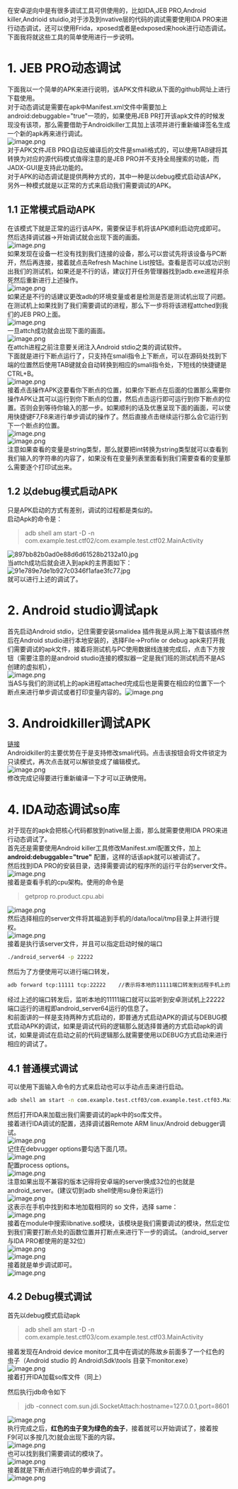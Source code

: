 在安卓逆向中是有很多调试工具可供使用的，比如IDA,JEB PRO,Android killer,Andrioid stuidio,对于涉及到nvative层的代码的调试需要使用IDA PRO来进行动态调试，还可以使用Frida，xposed或者是edxposed来hook进行动态调试。下面我将就这些工具的简单使用进行一步说明。
<a name="ALzWu"></a>
# 1. JEB PRO动态调试
下面我以一个简单的APK来进行说明，该APK文件科欧从下面的github网址上进行下载使用。<br />对于动态调试是需要在apk中Manifest.xml文件中需要加上android:debuggable="true"一项的，如果使用JEB PR打开该apk文件的时候发现没有该项，那么需要借助于Androidkiller工具加上该项并进行重新编译签名生成一个新的apk再来进行调试。<br />![image.png](https://cdn.nlark.com/yuque/0/2022/png/21766399/1662886890732-f6fc4916-4af1-4ebb-9dbe-4f60252c5829.png#clientId=ufb0bea72-15fa-4&crop=0&crop=0&crop=1&crop=1&from=paste&height=578&id=u53ee9c34&margin=%5Bobject%20Object%5D&name=image.png&originHeight=867&originWidth=1718&originalType=binary&ratio=1&rotation=0&showTitle=false&size=135793&status=done&style=none&taskId=udcb8d505-4f58-47af-9c4d-c79fef3fd9c&title=&width=1145.3333333333333)<br />对于APK文件JEB PRO自动反编译后的文件是smali格式的，可以使用TAB键将其转换为对应的源代码模式值得注意的是JEB PRO并不支持全局搜索的功能，而JADX-GUI是支持此功能的。<br />对于APK的动态调试是提供两种方式的，其中一种是以debug模式启动该APK，另外一种模式就是以正常的方式来启动我们需要调试的APK。
<a name="d7Xk3"></a>
## 1.1 正常模式启动APK
在该模式下就是正常的运行该APK，需要保证手机将该APK顺利启动完成即可。<br />然后选择调试器->开始调试就会出现下面的画面。<br />![image.png](https://cdn.nlark.com/yuque/0/2022/png/21766399/1662887436669-707f8e88-a0f4-4b7c-b98d-9b9057f63073.png#clientId=ufb0bea72-15fa-4&crop=0&crop=0&crop=1&crop=1&from=paste&height=585&id=u0d843613&margin=%5Bobject%20Object%5D&name=image.png&originHeight=877&originWidth=1547&originalType=binary&ratio=1&rotation=0&showTitle=false&size=68838&status=done&style=none&taskId=uade92a88-7a78-4569-aeaf-14bc9364bbc&title=&width=1031.3333333333333)<br />如果发现在设备一栏没有找到我们连接的设备，那么可以尝试先将该设备与PC断开，然后再连接，接着就点击Refresh Machine List按钮。查看是否可以成功识别出我们的测试机，如果还是不行的话，建议打开任务管理器找到adb.exe进程并杀死然后重新进行上述操作。<br />![image.png](https://cdn.nlark.com/yuque/0/2022/png/21766399/1662887646444-8efe4c43-1d29-4851-b909-3ccfe58b7115.png#clientId=ufb0bea72-15fa-4&crop=0&crop=0&crop=1&crop=1&from=paste&height=395&id=uad1a803b&margin=%5Bobject%20Object%5D&name=image.png&originHeight=593&originWidth=1800&originalType=binary&ratio=1&rotation=0&showTitle=false&size=86942&status=done&style=none&taskId=u6fda0ccb-37df-4e4b-b4dc-58c3581cdda&title=&width=1200)<br />如果还是不行的话建议更改adb的环境变量或者是检测是否是测试机出现了问题。<br />在测试机上如果找到了我们需要调试的进程，那么下一步将将该进程attched到我们的JEB PRO上面。<br />![image.png](https://cdn.nlark.com/yuque/0/2022/png/21766399/1662887803143-460d51c3-6f57-4743-b604-026cecc9c11e.png#clientId=ufb0bea72-15fa-4&crop=0&crop=0&crop=1&crop=1&from=paste&height=433&id=ufd697e88&margin=%5Bobject%20Object%5D&name=image.png&originHeight=649&originWidth=983&originalType=binary&ratio=1&rotation=0&showTitle=false&size=40445&status=done&style=none&taskId=ucad01f09-701e-4123-aa87-caf84421111&title=&width=655.3333333333334)<br />一旦attch成功就会出现下面的画面。<br />![image.png](https://cdn.nlark.com/yuque/0/2022/png/21766399/1662888072266-d3dd7a03-fa74-4933-96b7-1dee5deddff2.png#clientId=ufb0bea72-15fa-4&crop=0&crop=0&crop=1&crop=1&from=paste&height=520&id=u73d897c6&margin=%5Bobject%20Object%5D&name=image.png&originHeight=780&originWidth=1588&originalType=binary&ratio=1&rotation=0&showTitle=false&size=102102&status=done&style=none&taskId=u457d8af7-99f7-43cc-b375-4f1f2efa993&title=&width=1058.6666666666667)<br />在attch进程之前注意要关闭注入Android stdio之类的调试软件。<br />下面就是进行下断点运行了，只支持在smali指令上下断点，可以在源码处找到下端的位置然后使用TAB键就会自动转换到相应的smali指令处，下短线的快捷键是CTRL+B。<br />![image.png](https://cdn.nlark.com/yuque/0/2022/png/21766399/1662888255184-9085b4ae-c3a6-4561-97e9-fb46b78db112.png#clientId=ufb0bea72-15fa-4&crop=0&crop=0&crop=1&crop=1&from=paste&height=385&id=uc737ccd4&margin=%5Bobject%20Object%5D&name=image.png&originHeight=577&originWidth=1561&originalType=binary&ratio=1&rotation=0&showTitle=false&size=74389&status=done&style=none&taskId=u07bb7e60-0f03-4e50-a2f3-25e494b4663&title=&width=1040.6666666666667)<br />接着点击操作APK这要看你下断点的位置，如果你下断点在后面的位置那么需要你操作APK让其可以运行到你下断点的位置，然后点击运行即可运行到你下断点的位置。否则会到等待你输入的那一步。如果顺利的话及优惠呈现下面的画面，可以使用快捷键F7,F8来进行单步调试的操作了。然后直接点击继续运行那么会它运行到下一个断点的位置。<br />![image.png](https://cdn.nlark.com/yuque/0/2022/png/21766399/1662888958168-d1da3fe6-c008-4591-abe4-7c8e4364be3e.png#clientId=ufb0bea72-15fa-4&crop=0&crop=0&crop=1&crop=1&from=paste&height=625&id=u0e5f48b7&margin=%5Bobject%20Object%5D&name=image.png&originHeight=938&originWidth=1758&originalType=binary&ratio=1&rotation=0&showTitle=false&size=137507&status=done&style=none&taskId=udc5902a5-6a37-4843-8634-6d8d31f2187&title=&width=1172)<br />![image.png](https://cdn.nlark.com/yuque/0/2022/png/21766399/1662889662779-69478c5f-a8f4-4f63-8346-6d9b5c20c74d.png#clientId=ufb0bea72-15fa-4&crop=0&crop=0&crop=1&crop=1&from=paste&height=303&id=u299e86f5&margin=%5Bobject%20Object%5D&name=image.png&originHeight=455&originWidth=1035&originalType=binary&ratio=1&rotation=0&showTitle=false&size=39866&status=done&style=none&taskId=u367d001a-8367-4d18-9329-1f17252f0a1&title=&width=690)<br />注意如果查看的变量是string类型，那么就要把int转换为string类型就可以查看到我们输入的字符串的内容了，如果没有在变量列表里面看到我们需要查看的变量那么需要逐个打印试出来。
<a name="iVfUx"></a>
## 1.2 以debug模式启动APK
只是APK启动的方式有差别，调试的过程都是类似的。<br />启动Apk的命令是：
> adb shell am start -D -n com.example.test.ctf02/com.example.test.ctf02.MainActivity

![897bb82b0ad0e88d6d61528b2132a10.jpg](https://cdn.nlark.com/yuque/0/2022/jpeg/21766399/1662890222633-48f5525e-203e-4163-9c28-3e7384cf8fa9.jpeg#clientId=ufb0bea72-15fa-4&crop=0&crop=0&crop=1&crop=1&from=paste&height=3072&id=ubbfdbd62&margin=%5Bobject%20Object%5D&name=897bb82b0ad0e88d6d61528b2132a10.jpg&originHeight=4608&originWidth=3456&originalType=binary&ratio=1&rotation=0&showTitle=false&size=2781669&status=done&style=none&taskId=udbd1917f-6cc9-4d08-b6ac-908b3fd170f&title=&width=2304)<br />当attch成功后就会进入到apk的主界面如下：<br />![91e789e7de1b927c0346f1afae3fc77.jpg](https://cdn.nlark.com/yuque/0/2022/jpeg/21766399/1662890308614-ebcbf0ee-87ea-423d-9893-db24a2d32e1a.jpeg#clientId=ufb0bea72-15fa-4&crop=0&crop=0&crop=1&crop=1&from=paste&height=1109&id=u65f81710&margin=%5Bobject%20Object%5D&name=91e789e7de1b927c0346f1afae3fc77.jpg&originHeight=1664&originWidth=768&originalType=binary&ratio=1&rotation=0&showTitle=false&size=256071&status=done&style=none&taskId=u0ae54ffd-f0ab-4434-917b-1e71e90d673&title=&width=512)<br />就可以进行上述的调试了。
<a name="Znoaw"></a>
# 2.  Android studio调试apk
首先启动Android stdio，记住需要安装smalidea 插件我是从网上海下载该插件然后在Android studio进行本地安装的，选择File->Profile or debug apk来打开我们需要调试的apk文件，接着将测试机与PC使用数据线连接完成后，点击下方按钮（需要注意的是android studio连接的模拟器一定是我们班的测试机而不是AS创建的虚拟机），<br />![image.png](https://cdn.nlark.com/yuque/0/2022/png/21766399/1662891295241-2678073b-0a81-4930-92f0-4869109b9758.png#clientId=ufb0bea72-15fa-4&crop=0&crop=0&crop=1&crop=1&from=paste&height=920&id=uefd4f67b&margin=%5Bobject%20Object%5D&name=image.png&originHeight=1380&originWidth=1542&originalType=binary&ratio=1&rotation=0&showTitle=false&size=211763&status=done&style=none&taskId=u3441390d-8ce3-42b2-9222-a34ce550ec4&title=&width=1028)<br />当AS与我们的测试机上的apk进程attached完成后也是需要在相应的位置下一个断点来进行单步调试或者打印变量内容的。![image.png](https://cdn.nlark.com/yuque/0/2022/png/21766399/1662891197448-75f37c7c-cfed-4b04-84ec-8cec671aefc1.png#clientId=ufb0bea72-15fa-4&crop=0&crop=0&crop=1&crop=1&from=paste&height=931&id=u455f17a2&margin=%5Bobject%20Object%5D&name=image.png&originHeight=1396&originWidth=1210&originalType=binary&ratio=1&rotation=0&showTitle=false&size=178526&status=done&style=none&taskId=ue5b63aad-9700-4ae6-87a7-060062ed12b&title=&width=806.6666666666666)
<a name="WpTZy"></a>
# 3. Androidkiller调试APK
[链接](https://hjw45611.github.io/blog/2019/06/13/AndroidKiller%E5%B7%A5%E5%85%B7%E4%BD%BF%E7%94%A8%E8%AF%A6%E8%A7%A3/)<br />Androidkiller的主要优势在于是支持修改smali代码。点击该按钮会将文件锁定为只读模式，再次点击就可以解锁变成了编辑模式。<br />![image.png](https://cdn.nlark.com/yuque/0/2022/png/21766399/1662902725996-0e52c037-21ab-423c-8fd8-4b37395aae67.png#clientId=ufb0bea72-15fa-4&crop=0&crop=0&crop=1&crop=1&from=paste&height=630&id=uea514603&margin=%5Bobject%20Object%5D&name=image.png&originHeight=945&originWidth=1820&originalType=binary&ratio=1&rotation=0&showTitle=false&size=338068&status=done&style=none&taskId=u94877d2b-37b7-442e-8237-6cf018f5ab2&title=&width=1213.3333333333333)<br />修改完成记得要进行重新编译一下才可以正确使用。
<a name="qurCY"></a>
# 4. IDA动态调试so库
对于现在的apk会把核心代码都放到native层上面，那么就需要使用IDA PRO来进行动态调试了。<br />首先还是需要使用Android killer工具修改Manifest.xml配置文件，加上**android:debuggable="true"**  配置，这样的话该apk就可以被调试了。<br />然后找到IDA PRO的安装目录，选择需要调试的程序所的运行平台的server文件。<br />![image.png](https://cdn.nlark.com/yuque/0/2022/png/21766399/1662903429843-50d0c839-12d3-4006-a02c-447d9705223c.png#clientId=ufb0bea72-15fa-4&crop=0&crop=0&crop=1&crop=1&from=paste&height=451&id=ue2384bf0&margin=%5Bobject%20Object%5D&name=image.png&originHeight=676&originWidth=1442&originalType=binary&ratio=1&rotation=0&showTitle=false&size=102357&status=done&style=none&taskId=u99838b47-9a84-4598-a0d2-be9e4614aa8&title=&width=961.3333333333334)<br />接着是查看手机的cpu架构。使用的命令是
> getprop ro.product.cpu.abi

![image.png](https://cdn.nlark.com/yuque/0/2022/png/21766399/1662903548752-ca1e695e-7eee-406e-8672-2c5c6d199a87.png#clientId=ufb0bea72-15fa-4&crop=0&crop=0&crop=1&crop=1&from=paste&height=142&id=u4afdab55&margin=%5Bobject%20Object%5D&name=image.png&originHeight=213&originWidth=1417&originalType=binary&ratio=1&rotation=0&showTitle=false&size=16376&status=done&style=none&taskId=u8780b1a9-a168-4230-9fb0-0f0aa6fba00&title=&width=944.6666666666666)<br />然后选择相应的server文件将其福追到手机的/data/local/tmp目录上并进行提权。<br />![image.png](https://cdn.nlark.com/yuque/0/2022/png/21766399/1662903678539-8ad0a411-91ff-40b8-aa4d-48750f94e1ef.png#clientId=ufb0bea72-15fa-4&crop=0&crop=0&crop=1&crop=1&from=paste&height=505&id=u160c482b&margin=%5Bobject%20Object%5D&name=image.png&originHeight=757&originWidth=2158&originalType=binary&ratio=1&rotation=0&showTitle=false&size=100364&status=done&style=none&taskId=u6d01be8c-b544-4351-9ce8-ddad85b3a7b&title=&width=1438.6666666666667)<br />接着是执行该server文件，并且可以指定启动时候的端口
```bash
./android_server64 -p 22222
```
然后为了方便使用可以进行端口转发，
```bash
adb forward tcp:11111 tcp:22222    //表示将本地的11111端口转发到远程手机上的22222端口
```
经过上述的端口转发后，监听本地的11111端口就可以监听到安卓测试机上22222端口运行的进程即android_server64运行的信息了。<br />和前面讲的一样是支持两种方式启动的，即普通方式启动APK的调试与DEBUG模式启动APK的调试，如果是调试代码的逻辑那么就选择普通的方式启动apk的调试，如果是调试在启动之前的代码逻辑那么就需要使用以DEBUG方式启动来进行相应的调试了。
<a name="ALZtg"></a>
## 4.1 普通模式调试
可以使用下面输入命令的方式来启动也可以手动点击来进行启动。
```bash
adb shell am start -n com.example.test.ctf03/com.example.test.ctf03.MainActivity
```
然后打开IDA来加载出我们需要调试的apk中的so库文件。<br />接着进行IDA调试的配置，选择调试器Remote ARM linux/Android debugger调试。<br />![image.png](https://cdn.nlark.com/yuque/0/2022/png/21766399/1662904452697-83aa303b-de9f-481b-9ea3-88fbc8f056ba.png#clientId=u4184004a-b489-4&crop=0&crop=0&crop=1&crop=1&from=paste&height=485&id=ufd811b55&margin=%5Bobject%20Object%5D&name=image.png&originHeight=728&originWidth=1052&originalType=binary&ratio=1&rotation=0&showTitle=false&size=89381&status=done&style=none&taskId=ufb72be07-f410-45c2-af4c-544b3d11050&title=&width=701.3333333333334)<br />记住在debvugger options要勾选下面几项。<br />![image.png](https://cdn.nlark.com/yuque/0/2022/png/21766399/1662904487832-a06149ac-f049-42c3-9aae-771629681599.png#clientId=u4184004a-b489-4&crop=0&crop=0&crop=1&crop=1&from=paste&height=543&id=u302dca3b&margin=%5Bobject%20Object%5D&name=image.png&originHeight=814&originWidth=989&originalType=binary&ratio=1&rotation=0&showTitle=false&size=97397&status=done&style=none&taskId=u850eff31-6edd-48b3-8fb1-a22338df7cd&title=&width=659.3333333333334)<br />配置process options。<br />![image.png](https://cdn.nlark.com/yuque/0/2022/png/21766399/1662904545815-c200ac8f-8225-4e4f-a342-9cb8b9d8dbed.png#clientId=u4184004a-b489-4&crop=0&crop=0&crop=1&crop=1&from=paste&height=469&id=u3d9ec2ec&margin=%5Bobject%20Object%5D&name=image.png&originHeight=704&originWidth=1250&originalType=binary&ratio=1&rotation=0&showTitle=false&size=98488&status=done&style=none&taskId=u7771c008-72eb-4577-9cb5-a7898a509f0&title=&width=833.3333333333334)<br />注意如果出现不兼容的版本记得将安卓端的server换成32位的也就是android_server。(建议切到adb shell使用su身份来运行)<br />![image.png](https://cdn.nlark.com/yuque/0/2022/png/21766399/1662906029389-af8fcf8b-ce73-4ad0-a0c3-508d0e53bff3.png#clientId=uc67efca6-8832-4&crop=0&crop=0&crop=1&crop=1&from=paste&height=627&id=u440378ec&margin=%5Bobject%20Object%5D&name=image.png&originHeight=941&originWidth=1340&originalType=binary&ratio=1&rotation=0&showTitle=false&size=145125&status=done&style=none&taskId=u3d77d1e6-1807-4be8-8997-719648e71c2&title=&width=893.3333333333334)<br />这表示在手机中找到和本地加载相同的 so 文件，选择 same：<br />![image.png](https://cdn.nlark.com/yuque/0/2022/png/21766399/1662909019240-52cf1c7e-4355-4fd1-a3cd-09d52029c311.png#clientId=uc67efca6-8832-4&crop=0&crop=0&crop=1&crop=1&from=paste&height=476&id=uc5f07717&margin=%5Bobject%20Object%5D&name=image.png&originHeight=714&originWidth=2473&originalType=binary&ratio=1&rotation=0&showTitle=false&size=79373&status=done&style=none&taskId=u0619f576-cae7-45eb-a115-1bdc8fbfd80&title=&width=1648.6666666666667)<br />接着在module中搜索libnative.so模块，该模块是我们需要调试的模块，然后定位到我们需要打断点处的函数位置并打断点来进行下一步的调试。（android_server与IDA PRO都使用的是32位）<br />![image.png](https://cdn.nlark.com/yuque/0/2022/png/21766399/1662909204331-a9c26dae-fa3a-4cdb-98b3-86b578e02c01.png#clientId=uc67efca6-8832-4&crop=0&crop=0&crop=1&crop=1&from=paste&height=250&id=ue16fe325&margin=%5Bobject%20Object%5D&name=image.png&originHeight=375&originWidth=1219&originalType=binary&ratio=1&rotation=0&showTitle=false&size=38323&status=done&style=none&taskId=uaab713bd-4873-47b3-bcbe-7fecac0197f&title=&width=812.6666666666666)<br />![image.png](https://cdn.nlark.com/yuque/0/2022/png/21766399/1662909400487-53a0e157-be1d-4363-a8ac-8069de410a8a.png#clientId=uc67efca6-8832-4&crop=0&crop=0&crop=1&crop=1&from=paste&height=289&id=u56a13d72&margin=%5Bobject%20Object%5D&name=image.png&originHeight=434&originWidth=1197&originalType=binary&ratio=1&rotation=0&showTitle=false&size=31664&status=done&style=none&taskId=u8ed61fbe-34c8-4e82-81cc-59894d2a14a&title=&width=798)<br />接着就是单步调试即可。<br />![image.png](https://cdn.nlark.com/yuque/0/2022/png/21766399/1662909510045-cb474319-c701-4b6c-b652-abc2bc09efe1.png#clientId=uc67efca6-8832-4&crop=0&crop=0&crop=1&crop=1&from=paste&height=750&id=u57f02bc0&margin=%5Bobject%20Object%5D&name=image.png&originHeight=1125&originWidth=2236&originalType=binary&ratio=1&rotation=0&showTitle=false&size=251939&status=done&style=none&taskId=uf7d21328-75a1-4958-8a4e-2f5578fbb4a&title=&width=1490.6666666666667)
<a name="icwbC"></a>
## 4.2 Debug模式调试
首先以debug模式启动apk
> adb shell am start -D -n com.example.test.ctf03/com.example.test.ctf03.MainActivity

接着发现在Android device monitor工具中在调试的陈故乡前面多了一个红色的虫子（Android studio  的 Android\Sdk\tools 目录下monitor.exe）<br />![image.png](https://cdn.nlark.com/yuque/0/2022/png/21766399/1662909782106-fea8b201-c606-4f93-84f0-583044f109b1.png#clientId=uc67efca6-8832-4&crop=0&crop=0&crop=1&crop=1&from=paste&height=494&id=u7f026f6c&margin=%5Bobject%20Object%5D&name=image.png&originHeight=741&originWidth=2026&originalType=binary&ratio=1&rotation=0&showTitle=false&size=57198&status=done&style=none&taskId=u539df2f1-8f83-48de-b345-51ab54d3f5b&title=&width=1350.6666666666667)<br />接着打开IDA加载so库文件（同上）

然后执行jdb命令如下
> jdb -connect com.sun.jdi.SocketAttach:hostname=127.0.0.1,port=8601

![image.png](https://cdn.nlark.com/yuque/0/2022/png/21766399/1662910191607-ed1000b9-54b2-4756-bf18-5ac811fccd98.png#clientId=uc67efca6-8832-4&crop=0&crop=0&crop=1&crop=1&from=paste&height=638&id=u830e3e3c&margin=%5Bobject%20Object%5D&name=image.png&originHeight=957&originWidth=2022&originalType=binary&ratio=1&rotation=0&showTitle=false&size=91290&status=done&style=none&taskId=u9f0d9b24-dfc4-437a-96a7-431a722c4eb&title=&width=1348)<br />执行完成之后，**红色的虫子变为绿色的虫子**，接着就可以开始调试了，接着按F9(可以多按几次)就会出现下面的内容。<br />![image.png](https://cdn.nlark.com/yuque/0/2022/png/21766399/1662910277598-a76219eb-65ad-4d93-8e52-e7428ce26414.png#clientId=uc67efca6-8832-4&crop=0&crop=0&crop=1&crop=1&from=paste&height=701&id=Jynwg&margin=%5Bobject%20Object%5D&name=image.png&originHeight=1052&originWidth=3127&originalType=binary&ratio=1&rotation=0&showTitle=false&size=150193&status=done&style=none&taskId=ua1ad95c6-e844-498d-a9c8-9fadecad689&title=&width=2084.6666666666665)<br />也可以找到我们需要调试的模块了。<br />![image.png](https://cdn.nlark.com/yuque/0/2022/png/21766399/1662910405833-4be7a92e-177a-4a28-ab42-69fde487aa42.png#clientId=uc67efca6-8832-4&crop=0&crop=0&crop=1&crop=1&from=paste&height=297&id=u9805424d&margin=%5Bobject%20Object%5D&name=image.png&originHeight=445&originWidth=1512&originalType=binary&ratio=1&rotation=0&showTitle=false&size=50963&status=done&style=none&taskId=uc244f502-6c25-43ef-9acd-7c04961bdbc&title=&width=1008)<br />接着就是下断点进行响应的单步调试了。<br />![image.png](https://cdn.nlark.com/yuque/0/2022/png/21766399/1662911153317-d5f4bc00-3110-4329-a73c-d9d8aeb6890a.png#clientId=uc67efca6-8832-4&crop=0&crop=0&crop=1&crop=1&from=paste&height=709&id=u7f53968c&margin=%5Bobject%20Object%5D&name=image.png&originHeight=1064&originWidth=3284&originalType=binary&ratio=1&rotation=0&showTitle=false&size=324788&status=done&style=none&taskId=u62b202d7-1b30-4fab-a0c9-0c84ae51307&title=&width=2189.3333333333335)

